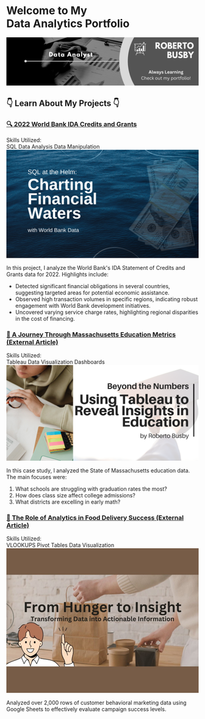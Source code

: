 <div class="index-container">
    <h1>Welcome to My <br> Data Analytics Portfolio</h1>  
    <img src="images/background.png?raw=true"/>
    <h2>👇 Learn About My Projects 👇</h2>
</div>

<!-- Project 1: World Bank IDA Credits and Grants -->
<div class="project-card">
    <h3><a href="/projects/bank">🔍 2022 World Bank IDA Credits and Grants</a></h3>
    <div class="project-skills-container">
        <span class="project-skills-label">Skills Utilized:</span>
        <div class="project-skills">
            <span class="project-skill-tag">SQL</span>
            <span class="project-skill-tag">Data Analysis</span>
            <span class="project-skill-tag">Data Manipulation</span> 
        </div>
    </div>
    <a href="/projects/bank">
        <img src="images/SQL_Bank/SQLproject1.png?raw=true" alt="Project Image"/>
    </a>
    <p>In this project, I analyze the World Bank's IDA Statement of Credits and Grants data for 2022. Highlights include:</p>
    <ul>
        <li>Detected significant financial obligations in several countries, suggesting targeted areas for potential economic assistance.</li>
        <li>Observed high transaction volumes in specific regions, indicating robust engagement with World Bank development initiatives.</li>
        <li>Uncovered varying service charge rates, highlighting regional disparities in the cost of financing.</li>
    </ul>
</div>

<!-- Project 2: Massachusetts Education Metrics -->
<div class="project-card">
    <h3><a href="https://www.linkedin.com/pulse/tableau-journey-through-massachusetts-education-metrics-roberto-busby-njjrc/">🔗 A Journey Through Massachusetts Education Metrics (External Article)</a></h3>
    <div class="project-skills-container">
        <span class="project-skills-label">Skills Utilized:</span>
        <div class="project-skills">
            <span class="project-skill-tag">Tableau</span>
            <span class="project-skill-tag">Data Visualization</span>
            <span class="project-skill-tag">Dashboards</span> 
        </div>
    </div>
    <a href="https://www.linkedin.com/pulse/tableau-journey-through-massachusetts-education-metrics-roberto-busby-njjrc/">
        <img src="images/tableau/tableau-education.png?raw=true" alt="Project Image"/>
    </a>
    <p>In this case study, I analyzed the State of Massachusetts education data. The main focuses were:</p>
    <ol>
        <li>What schools are struggling with graduation rates the most?</li>
        <li>How does class size affect college admissions?</li>
        <li>What districts are excelling in early math?</li>
    </ol>
</div>

<!-- Project 3: The Role of Analytics in Food Delivery Success -->
<div class="project-card">
    <h3><a href="https://www.linkedin.com/pulse/role-analytics-food-delivery-success-roberto-busby-foasc/">🔗 The Role of Analytics in Food Delivery Success (External Article)</a></h3>
    <div class="project-skills-container">
        <span class="project-skills-label">Skills Utilized:</span>
        <div class="project-skills">
            <span class="project-skill-tag">VLOOKUPS</span>
            <span class="project-skill-tag">Pivot Tables</span>
            <span class="project-skill-tag">Data Visualization</span> 
        </div>
    </div>
    <a href="https://www.linkedin.com/pulse/role-analytics-food-delivery-success-roberto-busby-foasc/">
        <img src="images/excel/excel.JPG?raw=true" alt="Project Image"/>
    </a>
    <p>Analyzed over 2,000 rows of customer behavioral marketing data using Google Sheets to effectively evaluate campaign success levels.</p>
</div>

